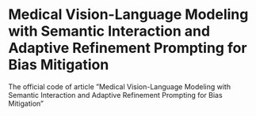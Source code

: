 # Medical Vision-Language Modeling with Semantic Interaction and Adaptive Refinement Prompting for Bias Mitigation
The official code of article ”Medical Vision-Language Modeling with Semantic Interaction and Adaptive Refinement Prompting for Bias Mitigation”

